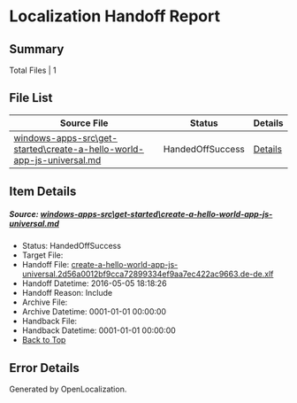 # <a name='report-top'></a> Localization Handoff Report

## Summary
 Total Files | 1

## File List
 Source File | Status | Details 
 ----------- | ------ | ------- 
 [windows-apps-src\get-started\create-a-hello-world-app-js-universal.md](https://github.com/Microsoft/windows-apps/blob/5d2e9c3969746ee9a96eff3e76dd84de3c8555d3/windows-apps-src/get-started/create-a-hello-world-app-js-universal.md) | HandedOffSuccess | [Details](#3c514c400dc41f4ee2d192fbcfd9a323d6fc94162199)

## Item Details
##### <a name='3c514c400dc41f4ee2d192fbcfd9a323d6fc94162199'></a> Source: [windows-apps-src\get-started\create-a-hello-world-app-js-universal.md](https://github.com/Microsoft/windows-apps/blob/5d2e9c3969746ee9a96eff3e76dd84de3c8555d3/windows-apps-src/get-started/create-a-hello-world-app-js-universal.md)
* Status: HandedOffSuccess
* Target File: 
* Handoff File: [create-a-hello-world-app-js-universal.2d56a0012bf9cca72899334ef9aa7ec422ac9663.de-de.xlf](https://github.com/Microsoft/WDG.handoff/blob/e83e8bc686392f13399f99a0673ebb28dd1d2692/ol-handoff/Microsoft/windows-apps.de-de/master/create-a-hello-world-app-js-universal.2d56a0012bf9cca72899334ef9aa7ec422ac9663.de-de.xlf)
* Handoff Datetime: 2016-05-05 18:18:26
* Handoff Reason: Include
* Archive File: 
* Archive Datetime: 0001-01-01 00:00:00
* Handback File: 
* Handback Datetime: 0001-01-01 00:00:00
* [Back to Top](#report-top)


## Error Details

Generated by OpenLocalization.
